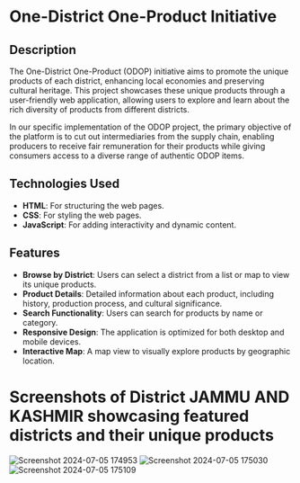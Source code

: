 # One-District One-Product Initiative

## Description
The One-District One-Product (ODOP) initiative aims to promote the unique products of each district, enhancing local economies and preserving cultural heritage. This project showcases these unique products through a user-friendly web application, allowing users to explore and learn about the rich diversity of products from different districts.

In our specific implementation of the ODOP project, the primary objective of the platform is to cut out intermediaries from the supply chain, enabling producers to receive fair remuneration for their products while giving consumers access to a diverse range of authentic ODOP items.

## Technologies Used
- **HTML**: For structuring the web pages.
- **CSS**: For styling the web pages.
- **JavaScript**: For adding interactivity and dynamic content.

## Features
- **Browse by District**: Users can select a district from a list or map to view its unique products.
- **Product Details**: Detailed information about each product, including history, production process, and cultural significance.
- **Search Functionality**: Users can search for products by name or category.
- **Responsive Design**: The application is optimized for both desktop and mobile devices.
- **Interactive Map**: A map view to visually explore products by geographic location.

# Screenshots of District JAMMU AND KASHMIR showcasing featured districts and their unique products
![Screenshot 2024-07-05 174953](https://github.com/Tushargupta12345/One-District-One-Product/assets/123641269/e2e45ae4-c41a-4c7f-a92a-b4f088d80933)
![Screenshot 2024-07-05 175030](https://github.com/Tushargupta12345/One-District-One-Product/assets/123641269/8c3dae94-8593-4aea-af7b-f5da87f0109c)
![Screenshot 2024-07-05 175109](https://github.com/Tushargupta12345/One-District-One-Product/assets/123641269/8943b20c-ad57-4b2e-b629-926f7aa44f38)
